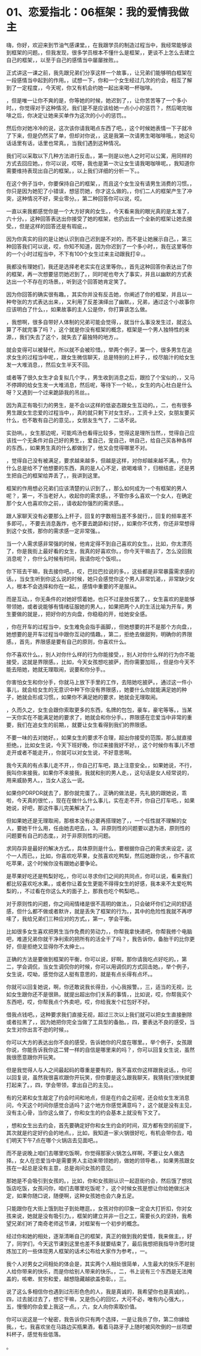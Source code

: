 # 01、恋爱指北：06框架：我的爱情我做主

嗨，你好，欢迎来到节油气感课堂。，在我跟学员的制造过程当中，我经常能够谈到框架的问题。，但我发现，很多学员根本不懂什么是框架，，更谈不上怎么去建立自己的框架，，以至于自己的感情当中屡屡挫败。。

正式讲这一课之前，我先跟兄弟们分享这样一个故事，，让兄弟们能够明白框架在一段感情当中起到的作用。，试想一下，你和一个女生经过几次的约会，相互了解到了一定程度，，今天呢，你又有机会约她一起出来喝一杯咖啡。

，但是唯一让你不爽的是，你等她的时候，她迟到了，，让你苦苦等了一个多小时。，你觉得对于这种情况，我们是不是应该给她一点小小的惩罚？，然后喝完咖啡之后，你决定让她来买单作为这次的小小的惩罚。。

然后你对她冷冷的说，这次该你请我喝点东西了吧。，这个时候她表情一下子就冷了下来，但是仍然买了单，但却对你说，，这是我第一次请男生喝咖啡哦。，她这句话话里有话，话里也常真。，当我们遇到这种情况。

我们可以采取以下几种方法进行反击。，第一则是以他人之时可以公寓，用同样的方式去回应她。，你可以说，哎呀，我也是第一次让女生请我喝咖啡呢。，我知道你需要维持表现出自己的框架。，以上我们详细的分析一下。。

在这个例子当中，你要保持自己的框架，，而且这个女生没有请男生消费的习惯。，你只是因为她犯了小错误，想惩罚她，你才这么做的。，你们二人的框架产生了冲突，这种情况不好，荣业零分。，第二种回答你可以说，哎。

一直以来我都感觉你是一个大方好爽的女生。，今天看来我的眼光真的是太准了，六十分。，这种回答表达出你接受了她的框架，也扔出去一个全新的框架让她去接受。，但是这样的回答还是有瑕疵，。

因为你真实的目的是让她认识到自己迟到是不对的，而不是让她展示自己。，第三种回答我们可以说，哎，你知不知道，因为你迟到了一个多小时，，我在这里等你的一个小时过程当中，不下有100个女生过来主动跟我打伞，。

我都没有理她们，我还是选择老老实实在这里等你。，首先这种回答你表达出了你的框架，再一次想要惩罚她迟到了。，同时呢也夸大了事实，并且以幽默的方式表达出一个不存在的场景。，听到这个回答她肯定笑了。

因为你回答的确实很有趣。，其实你并没有反击她，你阐述了你的框架，并且以一种夸张的方式表达出来，，又利用了反差演绎出了幽默。，兄弟，通过这个小故事你应该明白了什么，，如果故事的主人公是你，你打算该怎么做。

，我想啊，很多自带好人体制的兄弟可能会觉得，，就当什么事没发生过，就这么算了不就完事了吗？，这个就是你没有框架的概念，框架是一个男人独特性的来源，，我们失去了这个，就失去了最独特的地方，。

就会变得可以被替代，所以就不会被珍惜。，举两个例子，第一个，很多男生在追求女生的过程当中呢，，跟女生微信聊天，总是特别的上杆子，，绞尽脑汁的给女生发一大堆消息，，然后女生半天不回。

或者等了很久女生才会复拟几个字。，男生收到消息之后，跟捡了个宝似的，，又马不停蹄的给女生发一大堆消息，然后呢，等待下一个轮。，女生的内心杜白是什么呀？又遇到一个过来跪舔我的吊丝。。

因为真正有吸引力的男生，是不会以这样的低姿态跟女生互动的。，二，也有很多男生跟女生恋爱的过程当中，，真的就只剩下对女生好。，工资卡上交，女朋友要买什么，也不敢有自己的意见。，女朋友生气了，二话不说。

实劲哄。，女生那边呢，可能鸡汤也看得比较多，觉得这是理所当然，，觉得自己应该找一个无条件对自己好的男生，，爱自己，宠自己，哄自己，给自己买各种各样的东西。，如果男生真的什么都做到了，他又会觉得哪里不对。

，觉得自己没有被满足，要求越来越多，但越是这样，对你却越来越不满。，你为什么总是给不了他想要的东西，真的是人心不足，欲喝难填？，归根结底，还是男生把自己的框架给弄丢了。，我讲到这里。

框架的作用想必兄弟们应该清楚的认识到了。，那么如何成为一个有框架的男人呢？，第一，不当老好人，收起你的需求感。，不管你多么喜欢一个女人，在确定那个女人也喜欢你之前，，请收起你强烈的需求感。。

跟人家聊天没有必要那么上杆子，回复的字数相当差不多就行，，回复的频率差不多即可。，不要去消息轰炸，也不要去跪舔和讨好。，如果你不优秀，你还非常想得到这个女孩，那你的需求感一定非常强。。

当一个人需求感非常强的时候，他肯定得不到自己喜欢的女生。，比如，你太漂亮了，你是我街上最好看的女生，我真的好喜欢你。，你今天干嘛去了，怎么没回我消息呢？，你什么时候有时间，我请你吃个饭呗。。

你下班去干嘛，我去接你吧。，哎，巴拉巴拉说的多。，这些都是非常暴露需求感的话。，当女生听到你这么说的时候，她只会感觉你这个男人非常饥渴，，非常缺少女人，根本不会选择和你在一起。，感情中重要的不是服从。

而是互动。，你无条件的对她好惯着她，也只不过是放任罢了。，女生喜欢的是能够带领她，或者说能够有情绪征服她的男人。，如果把两个人的生活比喻为开车，男生要做的就是，，把好你的方向盘，你稳稳的开，给她安全感。

，你在开车的过程当中，女生难免会指手画脚，，但她想要的并不是那个方向盘，，她想要的是开车过程当中跟你互动的情趣。，第二，拒绝去做甜狗，明确你的界限感。，首先，界限感是要有自己的原则，你喜欢什么。

你不喜欢什么。，别人对你什么样的行为你能接受，，别人对你什么样的行为你不能接受，这就是界限感。，比如，今天女孩想吃披萨，而你需要加班，，但是你今天不能去陪她，她就无理取闹，说要和你分手。。

你害怕女生和你分手，你就马上放下手里的工作，去陪她吃披萨。，通过这一件小事儿，就会给女生的无意识中种下你没有界限感，，她要什么你就能满足她的种子，她就会形成习惯。，如果你不满足她的要求，她就会无理取闹。

，久而久之，女生会跟你索取更多的东西，名牌的包包，豪车，豪宅等等。，当某一天你实在不能满足她的要求了，她就会和你分手。，界限感在恋爱当中非常的重要，我们在追女生的前期，，就要让女生看得到我们的界限感。

不要一味的去对她好。，如果女生的要求不合理，超出你接受的范围，那么就直接拒绝。，比如女生说，今天下班好晚，你过来接我好不好。，这个时候你有事儿不想走开或者不能走开，，你就可以对女生说，不好意思啊。

我今天真的有点事儿走不开，，你自己打车吧，路上注意安全。，如果她说，不行，我叫你来接我，如果你不来接我，我就和别的男人走。，这句话是女人经常说的，用来威胁男人。，当女人这么一说。

如果你PDRPDR就去了，那你就完蛋了。，正确的做法是，先礼貌的跟她说，乖啦，今天真的很忙，，现在在做什么什么事儿，实在走不开，你自己打车吧。，如果她说，好吧，那这件事儿完美解决了。。

但如果她还是无理取闹，那根本没有必要再搭理她了，，一个任性就不理解的女人，要她干什么用，任由她去吧去。，3。非原则性的问题要以退为进，原则性的问题要有自己的态度。，对于非原则性的问题。

求同存异是最好的解决方式。，具体原则是什么，要根据你自己的需求来设定，这个一人而已。，比如，你喜欢吃苹果，女孩喜欢吃鸭梨，然后她跟你说，，你不喜欢吃苹果，这个时候你没有跟她必要争论。

是苹果好吃还是鸭梨好吃。，你可以寻求你们之间的共同点，你可以说，看来我们都比较喜欢吃水果。，或者你让着女生更能不得得女生的好感，我本来不太爱吃鸭梨的，，不过看在你这么大的面子上，那我也吃个鸭梨吧。。

对于原则性的问题，你之间闹情绪是很不高明的做法，，只会破坏你们之间的舒适感，但什么都不做或者默许，就是丢失了框架的行为。，其中的危险性我就不再啰嗦了，我给兄弟们三种应对的方式。，第一，学会平衡。

比如很多女生喜欢把男生当作免费的劳动力，，你帮我拿快递吧，你帮我修个电脑吧，难道兄弟你就干净利索的把所有的活全干了吗？，我告诉你，备胎干的比你更好，但是拒绝又显得你不太绅士。。

正确的方法是要做到框架的平衡，你可以说，好啊，那你请我吃点好吃的。，第二，学会调侃，当女生调侃你的时候，你可以用调侃的方式回击她。，举个例子，女生说，哎呦，感觉你这人挺有意思的，就是有点长得有点坏。。

你就可以回复她说，啊，你还敢说我长得丑，小心我报警。，三，适当的无视，比如女生跟你还不是很熟，就提出超出你们关系的事情，，比如说，哎，你帮我买个东西吧，哎，你帮我点个外卖吧，哎，你给我发个红包好不好。

借我点钱吧。，这种要求我们直接无视，超过三次以上我们就可以把女生直接删除或者拉黑了，，因为她把你完全当做了工具型的备胎。，四，要表达不良的感受，当女生对你出言不逊的时候，。

你可以大方的表达出你不良的感受，告诉她你的尺度在哪里。，举个例子，女孩跟你说，你能告诉我你这二臂一样的自信是哪里来的吗？，你可以回复女生说，虽然我很愿意跟你开玩笑。

但是我觉得人与人之间最起码的尊重是要有的，我不喜欢你这样跟我说话。，你可以回复说，虽然我很喜欢跟你开玩笑，但你要是这么跟我聊天，我猜我们很快就要打起来了。，四，学会带领，拿出自己的主见。。

有的兄弟和女生敲定了约会时间和地点，但是在约会之前呢，还会给女生发消息问，今天这个时间你感觉合适吗？这个地方你感觉满意吗？，这个就是没有主见，没有主心骨，当你这么做了，你和女生的约会基本上就没有下文了。

，想和女生出去约会，首先要确定好你和女生约会的时间，双方都有空的前提下，其次就是约定好约会的地点。，比如，我知道一家火锅很好吃，有机会带你去，咱们明天下午7点在哪个火锅店去见面吧。。

而不是说晚上咱们去哪里吃饭啊，你觉得那家火锅怎么样啊，不要让女人做选择。，女人在恋爱当中是需要男人主动来带领她的，做她的领导者。，如果男孩跟女孩在一起总是没有主意，总是询问女孩的意见。

那她是不会吸引到女孩的。，比如，你和女孩刚认识一起逛街约会，然后饿了想找饭店吃饭，女孩问你，咱们去哪里吃饭呢？，这个时候女孩是想让你给她做出决定，如果你随口说，随便啊，这种女孩她也会六身五足。

只能跟你在大街上饿到肚子到处瞎逛。，女孩对你的印象一定会大打折扣，你对女孩来说，她就是没有吸引力。，框架的建立并非一日之工，需要长久的坚持，我希望兄弟们听了南奇老师这节课，对框架有一个初步的概念。

经过你和她的相处，逐渐清晰自己的框架，真正的做到我的爱情，我来做主。，好了，同学们，今天这节课到这里也差不多就要结束了，最后我想把我指导许愿时提炼加工的一些体现男人框架的话术公布给大家作为参考。，一。

我个人对男女之间相处的体会是，其实两个人相处很简单，人生最大的快乐不是别人给你带来的快乐，而是你给别人带来的快乐。，二，书上说有三个东西是无法掩盖的，咳嗽、贫穷和爱，越想隐藏越欲盖弥彰。，三。

说了这么多相信你也遇到过形形色色的人，我是真诚的，我希望你也是真诚的。，四，过去就过去了，想它干嘛，又是伤心的回忆，大可不必，唯有内心强大。，五，慢慢的你会爱上我这一点。，六，女人向你索取价值。

你可以说这是一个秘密，我告诉你只有两个选择，一是让我杀了你，第二你嫁给我。，七，我喜欢坐在马路边买瓶果酒，看着马路牙子上随时被风吹倒的一丝项塑料杯子，感觉有些低落。

。